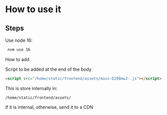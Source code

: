 # How to use it

## Steps

Use node 16:

```bash
 nvm use 16
 ```

How to add

Script to be added at the end of the body

```html
<script src="/home/static/frontend/assets/main-D298mwJ-.js"></script>
 ```

This is store internally in:

```/home/static/frontend/assets/```

If it is internal, otherwise, send it to a CDN